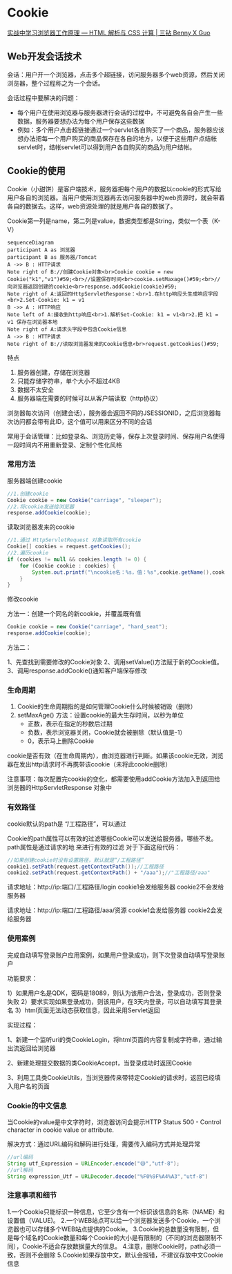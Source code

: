 # Cookie

[实战中学习浏览器工作原理 — HTML 解析与 CSS 计算 | 三钻 Benny X Guo](https://blog.bennyxguo.com/post/ca7c828cb91c2471a064cf04f7381420)

## Web开发会话技术

会话：用户开一个浏览器，点击多个超链接，访问服务器多个web资源，然后关闭浏览器，整个过程称之为一个会话。

会话过程中要解决的问题：

* 每个用户在使用浏览器与服务器进行会话的过程中，不可避免各自会产生一些数据，服务器要想办法为每个用户保存这些数据
* 例如：多个用户点击超链接通过一个servlet各自购买了一个商品，服务器应该想办法把每一个用户购买的商品保存在各自的地方，以便于这些用户点结帐servlet时，结帐servlet可以得到用户各自购买的商品为用户结帐。

## Cookie的使用

Cookie（小甜饼）是客户端技术，服务器把每个用户的数据以cookie的形式写给用户各自的浏览器。当用户使用浏览器再去访问服务器中的web资源时，就会带着各自的数据去。这样，web资源处理的就是用户各自的数据了。

Cookie第一列是name，第二列是value，数据类型都是String，类似一个表（K-V）

```mermaid
sequenceDiagram
participant A as 浏览器
participant B as 服务器/Tomcat
A ->> B : HTTP请求
Note right of B://创建Cookie对象<br>Cookie cookie = new Cookie("k1","v1")#59;<br>//设置保存时间<br>cookie.setMaxage()#59;<br>//向浏览器返回创建的cookie<br>response.addCookie(cookie)#59;
Note right of A:返回的HttpServletResponse：<br>1.在http响应头生成响应字段<br>2.Set-Cookie: k1 = v1
B ->> A : HTTP响应
Note left of A:接收到http响应<br>1.解析Set-Cookie: k1 = v1<br>2.把 k1 = v1 保存在浏览器本地
Note right of A:请求头字段中包含Cookie信息
A ->> B : HTTP请求
Note right of B://读取浏览器发来的Cookie信息<br>request.getCookies()#59;
```

特点

1. 服务器创建，存储在浏览器
2. 只能存储字符串，单个大小不超过4KB
3. 数据不太安全
4. 服务器端在需要的时候可以从客户端读取（http协议）

浏览器每次访问（创建会话），服务器会返回不同的JSESSIONID，之后浏览器每次访问都会带有此ID，这个值可以用来区分不同的会话

常用于会话管理：比如登录名、浏览历史等，保存上次登录时间、保存用户名使得一段时间内不用重新登录、定制个性化风格



### 常用方法

服务器端创建cookie

```java
//1.创建cookie
Cookie cookie = new Cookie("carriage", "sleeper");
//2.将cookie发送给浏览器
response.addCookie(cookie);
```

读取浏览器发来的cookie

```java
//1.通过 HttpServletRequest 对象读取所有cookie
Cookie[] cookies = request.getCookies();
//2.遍历cookie
if (cookies != null && cookies.length != 0) {
	for (Cookie cookie : cookies) {
		System.out.printf("\ncookie名：%s，值：%s",cookie.getName(),cookie.getValue());
	}
}
```

修改cookie

方法一：创建一个同名的新cookie，并覆盖既有值

```java
Cookie cookie = new Cookie("carriage", "hard_seat");
response.addCookie(cookie);
```

方法二：

1、先查找到需要修改的Cookie对象
2、调用setValue()方法赋于新的Cookie值。
3、调用response.addCookie()通知客户端保存修改

### 生命周期

1. Cookie的生命周期指的是如何管理Cookie什么时候被销毁（删除）
2. setMaxAge() 方法：设置cookie的最大生存时间，以秒为单位
   * 正数，表示在指定的秒数后过期
   * 负数，表示浏览器关闭，Cookie就会被删除（默认值是-1）
   * 0，表示马上删除Cookie

cookie是否有效（在生命周期内），由浏览器进行判断。如果该cookie无效，浏览器在发出http请求时不再携带该cookie（未将此cookie删除）

注意事项：每次配置完cookie的变化，都需要使用addCookie方法加入到返回给浏览器的HttpServletResponse 对象中

### 有效路径

cookie默认的path是 “/工程路径”，可以通过

Cookie的path属性可以有效的过滤哪些Cookie可以发送给服务器。哪些不发。path属性是通过请求的地
来进行有效的过滤
对于下面这段代码：

```java
//如果创建cookie时没有设置路径，默认就是“/工程路径”
cookie1.setPath(request.getContextPath());//工程路径
cookie2.setPath(request.getContextPath() + "/aaa");//"工程路径/aaa"
```

请求地址：http&#58;//ip:端口/工程路径/login
cookie1会发给服务器
cookie2不会发给服务器

请求地址：http&#58;//ip:端口/工程路径/aaa/资源
cookie1会发给服务器
cookie2会发给服务器

### 使用案例

完成自动填写登录账户应用案例，如果用户登录成功，则下次登录自动填写登录账户

功能要求：

1）如果用户名是QDK，密码是18089，则认为该用户合法，登录成功，否则登录失败
2）要求实现如果登录成功，则该用户，在3天内登录，可以自动填写其登录名
3）html页面无法动态获取信息，因此采用Servlet返回

实现过程：

1、新建一个监听uri的类CookieLogin，将html页面的内容复制成字符串，通过输出流返回给浏览器

2、新建处理提交数据的类CookieAccept，当登录成功时返回Cookie

3、利用工具类CookieUtils，当浏览器传来带特定Cookie的请求时，返回已经填入用户名的页面

### Cookie的中文信息

当Cookie的value是中文字符时，浏览器访问会提示HTTP Status 500 - Control character in cookie value or attribute.

解决方式：通过URL编码和解码进行处理，需要传入编码方式并处理异常

```java
//url编码
String utf_Expression = URLEncoder.encode("😅","utf-8");
//url解码
String expression_Utf = URLDecoder.decode("%F0%9F%A4%A3","utf-8")
```



### 注意事项和细节

1.一个Cookie只能标识一种信息，它至少含有一个标识该信息的名称（NAME）和设置值（VALUE)。
2.一个WEB站点可以给一个浏览器发送多个Cookie，一个浏览器也可以存储多个WEB站点提供的Cookie。
3.Cookie的总数量没有限制，但是每个域名的Cookie数量和每个Cookie的大小是有限制的（不同的浏览器限制不同），Cookie不适合存放数据量大的信息。
4.注意，删除Cookie时，path必须一致，否则不会删除
5.Cookie如果存放中文，默认会报错，不建议存放中文Cookie信息

